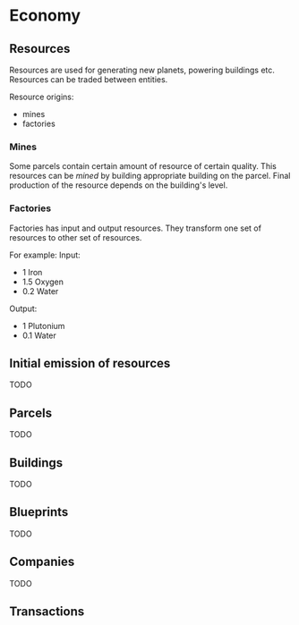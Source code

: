 # Economy

## Resources
Resources are used for generating new planets, powering buildings etc. Resources can be traded between entities.

Resource origins:

- mines
- factories

### Mines
Some parcels contain certain amount of resource of certain quality. This resources can be *mined* by building appropriate building on the parcel. Final production of the resource depends on the building's level.


### Factories
Factories has input and output resources. They transform one set of resources to other set of resources.

For example:
Input:

- 1 Iron
- 1.5 Oxygen
- 0.2 Water

Output:

- 1 Plutonium
- 0.1 Water

## Initial emission of resources
TODO

## Parcels
TODO

## Buildings
TODO

## Blueprints
TODO

## Companies
TODO

## Transactions
